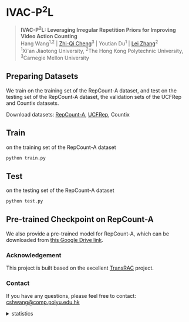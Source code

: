 # IVAC-P<sup>2</sup>L

> **IVAC-P<sup>2</sup>L: Leveraging Irregular Repetition Priors for Improving Video Action Counting** <br>
> Hang Wang<sup>1,2</sup> | 
[Zhi-Qi Cheng](https://github.com/zhiqicheng)<sup>3</sup> |
Youtian Du<sup>1</sup> |
[Lei Zhang](https://www4.comp.polyu.edu.hk/~cslzhang/)<sup>2</sup> <br>
<sup>1</sup>Xi'an Jiaotong University, <sup>2</sup>The Hong Kong Polytechnic University, <sup>3</sup>Carnegie Mellon University <br>


## Preparing Datasets
We train on the training set of the RepCount-A dataset, and test on the testing set of the RepCount-A dataset, the validation sets of the UCFRep and Countix datasets.

Download datasets: [RepCount-A](https://svip-lab.github.io/dataset/RepCount_dataset.html), [UCFRep](https://www.crcv.ucf.edu/data/UCF101.php), Countix

## Train

on the training set of the RepCount-A dataset
```bash
python train.py
```

## Test

on the testing set of the RepCount-A dataset
```bash
python test.py
```

## Pre-trained Checkpoint on RepCount-A

We also provide a pre-trained model for RepCount-A, which can be downloaded from [this Google Drive link](https://drive.google.com/file/d/1gFUhs-Kjacpy6wMxvIi0B4VnVlAlxnhP/view?usp=sharing).

### Acknowledgement
This project is built based on the excellent [TransRAC](https://github.com/SvipRepetitionCounting/TransRAC) project.


### Contact
If you have any questions, please feel free to contact: cshwang@comp.polyu.edu.hk


<details>
<summary>statistics</summary>

<a href="https://info.flagcounter.com/aecG"><img src="https://s01.flagcounter.com/mini/aecG/bg_FFFFFF/txt_000000/border_CCCCCC/flags_0/" alt="Flag Counter" border="0"></a>

</details>

